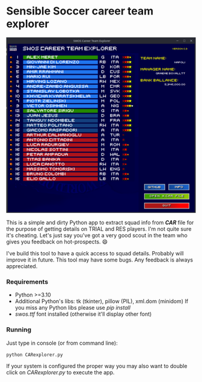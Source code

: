 # Sensible Soccer career team explorer

![picture](README_pic.png)

This is a simple and dirty Python app to extract squad info from ***CAR*** file for the purpose of getting details on TRIAL and RES players.
I'm not quite sure it's cheating. Let's just say you've got a very good scout in the team who gives you feedback on hot-prospects. :smile:

I've build this tool to have a quick access to squad details. Probably will improve it in future.
This tool may have some bugs. Any feedback is always appreciated.

### Requirements

* Python >=3.10
* Additional Python's libs: tk (tkinter), pillow (PIL), xml.dom (minidom)
  If you miss any Python libs please use *pip install*
* *swos.ttf* font installed (otherwise it'll display other font) 

### Running

Just type in console (or from command line):

```
python CARexplorer.py
```

If your system is configured the proper way you may also want to double click on *CARexplorer.py* to execute the app.
